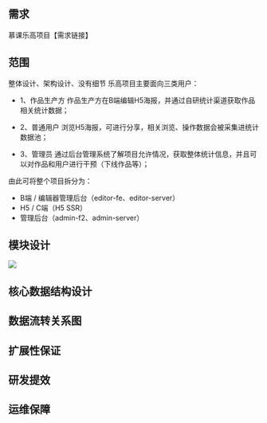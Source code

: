 ## 需求
慕课乐高项目【需求链接】

## 范围
整体设计、架构设计、没有细节
乐高项目主要面向三类用户：
- 1、作品生产方
作品生产方在B端编辑H5海报，并通过自研统计渠道获取作品相关统计数据；

- 2、普通用户
浏览H5海报，可进行分享，相关浏览、操作数据会被采集进统计数据池；

- 3、管理员
通过后台管理系统了解项目允许情况，获取整体统计信息，并且可以对作品和用户进行干预（下线作品等）；

由此可将整个项目拆分为：
- B端 / 编辑器管理后台（editor-fe、editor-server）
- H5 / C端（H5 SSR）
- 管理后台（admin-f2、admin-server）

## 模块设计
![](http://imooc-lego-homework.oss-cn-hangzhou.aliyuncs.com/docs/pages/trailblazer/images/week_1.jpg)

## 核心数据结构设计


## 数据流转关系图

## 扩展性保证

## 研发提效

## 运维保障

